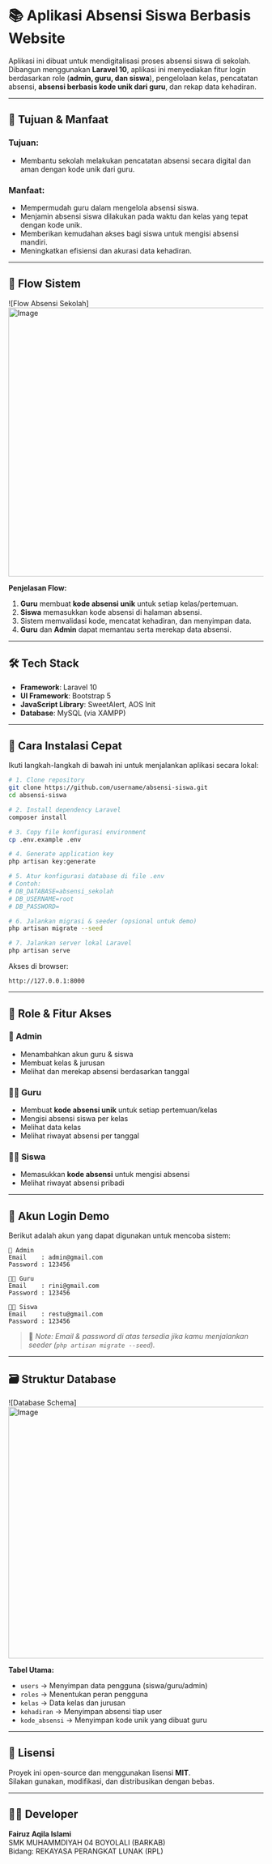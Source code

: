 # 📚 Aplikasi Absensi Siswa Berbasis Website

Aplikasi ini dibuat untuk mendigitalisasi proses absensi siswa di sekolah. Dibangun menggunakan **Laravel 10**, aplikasi ini menyediakan fitur login berdasarkan role (**admin, guru, dan siswa**), pengelolaan kelas, pencatatan absensi, **absensi berbasis kode unik dari guru**, dan rekap data kehadiran.

---

## 🎯 Tujuan & Manfaat

### Tujuan:
- Membantu sekolah melakukan pencatatan absensi secara digital dan aman dengan kode unik dari guru.

### Manfaat:
- Mempermudah guru dalam mengelola absensi siswa.
- Menjamin absensi siswa dilakukan pada waktu dan kelas yang tepat dengan kode unik.
- Memberikan kemudahan akses bagi siswa untuk mengisi absensi mandiri.
- Meningkatkan efisiensi dan akurasi data kehadiran.

---

## 🧠 Flow Sistem

![Flow Absensi Sekolah]<img width="1144" height="531" alt="Image" src="https://github.com/user-attachments/assets/820b8b07-8a27-4065-8fd8-aaa170354e49" />

**Penjelasan Flow:**
1. **Guru** membuat **kode absensi unik** untuk setiap kelas/pertemuan.
2. **Siswa** memasukkan kode absensi di halaman absensi.
3. Sistem memvalidasi kode, mencatat kehadiran, dan menyimpan data.
4. **Guru** dan **Admin** dapat memantau serta merekap data absensi.

---

## 🛠️ Tech Stack

- **Framework**: Laravel 10
- **UI Framework**: Bootstrap 5
- **JavaScript Library**: SweetAlert, AOS Init
- **Database**: MySQL (via XAMPP)

---

## 🔧 Cara Instalasi Cepat

Ikuti langkah-langkah di bawah ini untuk menjalankan aplikasi secara lokal:

```bash
# 1. Clone repository
git clone https://github.com/username/absensi-siswa.git
cd absensi-siswa

# 2. Install dependency Laravel
composer install

# 3. Copy file konfigurasi environment
cp .env.example .env

# 4. Generate application key
php artisan key:generate

# 5. Atur konfigurasi database di file .env
# Contoh:
# DB_DATABASE=absensi_sekolah
# DB_USERNAME=root
# DB_PASSWORD=

# 6. Jalankan migrasi & seeder (opsional untuk demo)
php artisan migrate --seed

# 7. Jalankan server lokal Laravel
php artisan serve
```

Akses di browser:
```
http://127.0.0.1:8000
```

---

## 👥 Role & Fitur Akses

### 🔐 Admin
- Menambahkan akun guru & siswa
- Membuat kelas & jurusan
- Melihat dan merekap absensi berdasarkan tanggal

### 👨‍🏫 Guru
- Membuat **kode absensi unik** untuk setiap pertemuan/kelas
- Mengisi absensi siswa per kelas
- Melihat data kelas
- Melihat riwayat absensi per tanggal

### 👨‍🎓 Siswa
- Memasukkan **kode absensi** untuk mengisi absensi
- Melihat riwayat absensi pribadi

---

## 🧪 Akun Login Demo

Berikut adalah akun yang dapat digunakan untuk mencoba sistem:

```text
🔐 Admin
Email    : admin@gmail.com
Password : 123456

👨‍🏫 Guru
Email    : rini@gmail.com
Password : 123456

👨‍🎓 Siswa
Email    : restu@gmail.com
Password : 123456
```

> 📌 *Note: Email & password di atas tersedia jika kamu menjalankan seeder (`php artisan migrate --seed`).*

---

## 🗃️ Struktur Database

![Database Schema]<img width="1002" height="497" alt="Image" src="https://github.com/user-attachments/assets/e6927bed-c6fc-4f58-972a-41d11e3d2f87" />

**Tabel Utama:**
- `users` → Menyimpan data pengguna (siswa/guru/admin)
- `roles` → Menentukan peran pengguna
- `kelas` → Data kelas dan jurusan
- `kehadiran` → Menyimpan absensi tiap user
- `kode_absensi` → Menyimpan kode unik yang dibuat guru

---

## 📜 Lisensi

Proyek ini open-source dan menggunakan lisensi **MIT**.  
Silakan gunakan, modifikasi, dan distribusikan dengan bebas.

---

## 🙋‍♂️ Developer

**Fairuz Aqila Islami**  
SMK MUHAMMDIYAH 04 BOYOLALI (BARKAB)  
Bidang: REKAYASA PERANGKAT LUNAK (RPL)

